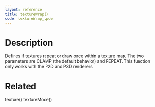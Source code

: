 ```yaml
---
layout: reference
title: textureWrap()
code: textureWrap_.pde
---
```


# Description

Defines if textures repeat or draw once within a texture map. The two parameters are CLAMP (the default behavior) and REPEAT. This function only works with the P2D and P3D renderers.

# Related

texture()
textureMode()
